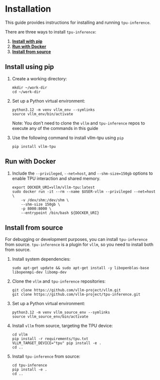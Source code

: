 # Installation

This guide provides instructions for installing and running `tpu-inference`.

There are three ways to install `tpu-inference`:

1. **[Install with pip](#install-using-pip)**
2. **[Run with Docker](#run-with-docker)**
3. **[Install from source](#install-from-source)**

## Install using pip

1. Create a working directory:

    ```shell
    mkdir ~/work-dir
    cd ~/work-dir
    ```

2. Set up a Python virtual environment:

    ```shell
    python3.12 -m venv vllm_env --symlinks
    source vllm_env/bin/activate
    ```

    Note: You don’t need to clone the `vllm` and `tpu-inference` repos to execute any of the commands in this guide

3. Use the following command to install vllm-tpu using `pip`

    ```shell
    pip install vllm-tpu
    ```

## Run with Docker

1. Include the `--privileged`, `--net=host`, and `--shm-size=150gb` options to enable TPU interaction and shared memory.

    ```shell
    export DOCKER_URI=vllm/vllm-tpu:latest
    sudo docker run -it --rm --name $USER-vllm --privileged --net=host \
        -v /dev/shm:/dev/shm \
        --shm-size 150gb \
        -p 8000:8000 \
        --entrypoint /bin/bash ${DOCKER_URI}
    ```

## Install from source

For debugging or development purposes, you can install `tpu-inference` from source. `tpu-inference` is a plugin for `vllm`, so you need to install both from source.

1. Install system dependencies:

    ```shell
    sudo apt-get update && sudo apt-get install -y libopenblas-base libopenmpi-dev libomp-dev
    ```

2. Clone the `vllm` and `tpu-inference` repositories:

    ```shell
    git clone https://github.com/vllm-project/vllm.git
    git clone https://github.com/vllm-project/tpu-inference.git
    ```

3. Set up a Python virtual environment:

    ```shell
    python3.12 -m venv vllm_source_env --symlinks
    source vllm_source_env/bin/activate
    ```

4. Install `vllm` from source, targeting the TPU device:

    ```shell
    cd vllm
    pip install -r requirements/tpu.txt
    VLLM_TARGET_DEVICE="tpu" pip install -e .
    cd ..
    ```

5. Install `tpu-inference` from source:

    ```shell
    cd tpu-inference
    pip install -e .
    cd ..
    ```
